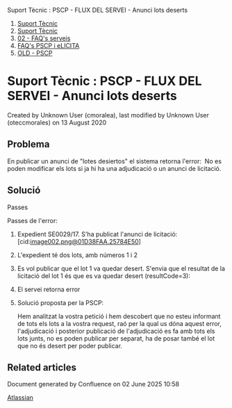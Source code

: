 Suport Tècnic : PSCP - FLUX DEL SERVEI - Anunci lots deserts  

1.  [Suport Tècnic](index.md)
2.  [Suport Tècnic](13893782.md)
3.  [02 - FAQ's serveis](26313393.md)
4.  [FAQ's PSCP i eLICITA](28705587.md)
5.  [OLD - PSCP](OLD---PSCP_93356826.md)

Suport Tècnic : PSCP - FLUX DEL SERVEI - Anunci lots deserts
============================================================

Created by Unknown User (cmoralea), last modified by Unknown User (oteccmorales) on 13 August 2020

Problema
--------

En publicar un anunci de "lotes desiertos" el sistema retorna l'error:  No es poden modificar els lots si ja hi ha una adjudicació o un anunci de licitació.

Solució
-------

Passes

Passes de l'error:  
  

1.  Expedient SE0029/17. S'ha publicat l'anunci de licitació: \[cid:image002.png@01D38FAA.25784E50\]
2.  L'expedient té dos lots, amb números 1 i 2
3.  Es vol publicar que el lot 1 va quedar desert. S'envia que el resultat de la licitació del lot 1 és que es va quedar desert (resultCode=3):
4.  El servei retorna error  
    
5.  Solució proposta per la PSCP:
    
    Hem analitzat la vostra petició i hem descobert que no esteu informant de tots els lots a la vostra request, raó per la qual us dóna aquest error, l'adjudicació i posterior publicació de l'adjudicació es fa amb tots els lots junts, no es poden publicar per separat, ha de posar també el lot que no és desert per poder publicar.
    
      
      
    

Related articles
----------------

  

Document generated by Confluence on 02 June 2025 10:58

[Atlassian](http://www.atlassian.com/)